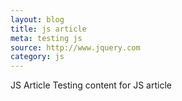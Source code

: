 ```yaml
---
layout: blog
title: js article
meta: testing js
source: http://www.jquery.com
category: js
---
```

<div class="container">
JS Article
Testing content for JS article
</div>

